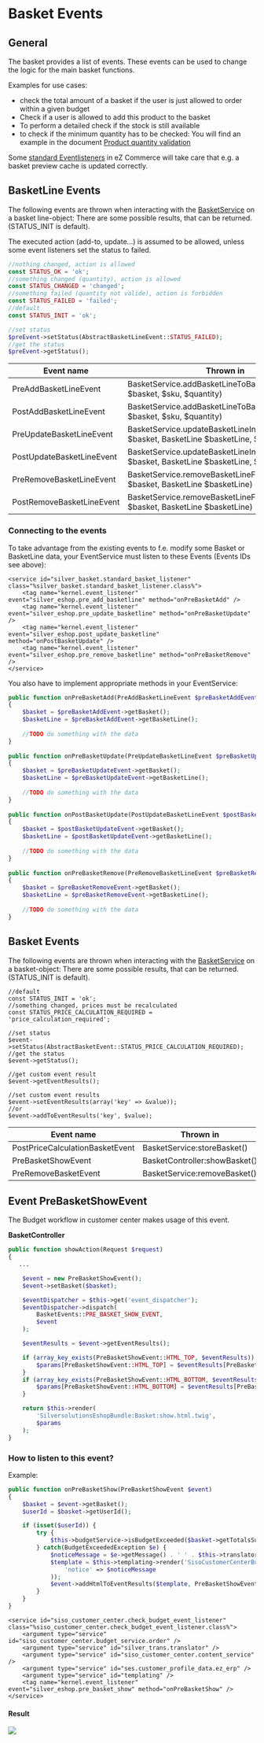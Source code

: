 # Basket Events

## General

The basket provides a list of events. These events can be used to change the logic for the main basket functions. 

Examples for use cases:

- check the total amount of a basket if the user is just allowed to order within a given budget
- Check if a user is allowed to add this product to the basket
- To perform a detailed check if the stock is still available
- to check if the minimum quantity has to be checked: You will find an example in the document [Product quantity validation](Product-quantity-validation_23560667.html)

Some [standard Eventlisteners](Basket---Eventlistener-in-the-standard_23561084.html) in eZ Commerce  will take care that e.g. a basket preview cache is updated correctly. 

## BasketLine Events

The following events are thrown when interacting with the [BasketService](BasketService_23560232.html) on a basket line-object: There are some possible results, that can be returned. (STATUS_INIT is default).

The executed action (add-to, update...) is assumed to be allowed, unless some event listeners set the status to failed.

``` php
//nothing changed, action is allowed
const STATUS_OK = 'ok';
//something changed (quantity), action is allowed
const STATUS_CHANGED = 'changed';
//something failed (quantity not valide), action is forbidden
const STATUS_FAILED = 'failed';
//default
const STATUS_INIT = 'ok';

//set status
$preEvent->setStatus(AbstractBasketLineEvent::STATUS_FAILED);
//get the status
$preEvent->getStatus();
```

| Event name                          | Thrown in                                                                                                      | Event ID                               |
| ----------------------------------- | -------------------------------------------------------------------------------------------------------------- | -------------------------------------- |
| PreAddBasketLineEvent               | BasketService.addBasketLineToBasket(Basket $basket, $sku, $quantity)                                           | silver_eshop.pre_add_basketline     |
| PostAddBasketLineEvent | BasketService.addBasketLineToBasket(Basket $basket, $sku, $quantity)                              | silver_eshop.post_add_basketline    |
| PreUpdateBasketLineEvent            | BasketService.updateBasketLineInBasket(Basket $basket, BasketLine $basketLine, $increase = false) | silver_eshop.pre_update_basketline  |
| PostUpdateBasketLineEvent           | BasketService.updateBasketLineInBasket(Basket $basket, BasketLine $basketLine, $increase = false) | silver_eshop.post_update_basketline |
| PreRemoveBasketLineEvent            | BasketService.removeBasketLineFromBasket(Basket $basket, BasketLine $basketLine)                  | silver_eshop.pre_remove_basketline  |
| PostRemoveBasketLineEvent           | BasketService.removeBasketLineFromBasket(Basket $basket, BasketLine $basketLine)                  | silver_eshop.post_remove_basketline |

### Connecting to the events

To take advantage from the existing events to f.e. modify some Basket or BasketLine data, your EventService must listen to these Events (Events IDs see above):

``` 
<service id="silver_basket.standard_basket_listener" class="%silver_basket.standard_basket_listener.class%">
    <tag name="kernel.event_listener" event="silver_eshop.pre_add_basketline" method="onPreBasketAdd" />
    <tag name="kernel.event_listener" event="silver_eshop.pre_update_basketline" method="onPreBasketUpdate" />
    <tag name="kernel.event_listener" event="silver_eshop.post_update_basketline" method="onPostBasketUpdate" />
    <tag name="kernel.event_listener" event="silver_eshop.pre_remove_basketline" method="onPreBasketRemove" />
</service>
```

You also have to implement appropriate methods in your EventService:

``` php
public function onPreBasketAdd(PreAddBasketLineEvent $preBasketAddEvent)
{ 
    $basket = $preBasketAddEvent->getBasket();
    $basketLine = $preBasketAddEvent->getBasketLine();     
   
    //TODO do something with the data  
}
   
public function onPreBasketUpdate(PreUpdateBasketLineEvent $preBasketUpdateEvent)
{
    $basket = $preBasketUpdateEvent->getBasket();
    $basketLine = $preBasketUpdateEvent->getBasketLine();
       
    //TODO do something with the data        
}
   
public function onPostBasketUpdate(PostUpdateBasketLineEvent $postBasketUpdateEvent)
{
    $basket = $postBasketUpdateEvent->getBasket();
    $basketLine = $postBasketUpdateEvent->getBasketLine();
       
    //TODO do something with the data
}
    
public function onPreBasketRemove(PreRemoveBasketLineEvent $preBasketRemoveEvent)
{
    $basket = $preBasketRemoveEvent->getBasket();
    $basketLine = $preBasketRemoveEvent->getBasketLine();       
        
    //TODO do something with the data
}
```

## Basket Events

The following events are thrown when interacting with the [BasketService](BasketService_23560232.html) on a basket-object: There are some possible results, that can be returned. (STATUS_INIT is default).

``` 
//default
const STATUS_INIT = 'ok';
//something changed, prices must be recalculated
const STATUS_PRICE_CALCULATION_REQUIRED = 'price_calculation_required';

//set status
$event->setStatus(AbstractBasketEvent::STATUS_PRICE_CALCULATION_REQUIRED);
//get the status
$event->getStatus();

//get custom event result
$event->getEventResults();

//set custom event results
$event->setEventResults(array('key' => &value));
//or
$event->addToEventResults('key', $value);
```

|Event name|Thrown in|Event ID|
|--- |--- |--- |
|PostPriceCalculationBasketEvent|BasketService:storeBasket()|silver_eshop.post_price_calculation_basket|
|PreBasketShowEvent|BasketController:showBasket()|silver_eshop.pre_basket_show|
|PreRemoveBasketEvent|BasketService:removeBasket()|silver_eshop.pre_remove_basket|

## Event PreBasketShowEvent

The Budget workflow in customer center makes usage of this event.

**BasketController**

``` php
public function showAction(Request $request)
{
   ...

    $event = new PreBasketShowEvent();
    $event->setBasket($basket);

    $eventDispatcher = $this->get('event_dispatcher');
    $eventDispatcher->dispatch(
        BasketEvents::PRE_BASKET_SHOW_EVENT,
        $event
    );

    $eventResults = $event->getEventResults();

    if (array_key_exists(PreBasketShowEvent::HTML_TOP, $eventResults)) {
        $params[PreBasketShowEvent::HTML_TOP] = $eventResults[PreBasketShowEvent::HTML_TOP];
    }
    if (array_key_exists(PreBasketShowEvent::HTML_BOTTOM, $eventResults)) {
        $params[PreBasketShowEvent::HTML_BOTTOM] = $eventResults[PreBasketShowEvent::HTML_BOTTOM];
    }

    return $this->render(
        'SilversolutionsEshopBundle:Basket:show.html.twig',
        $params
    );
}
```

### How to listen to this event?

Example:

``` php
public function onPreBasketShow(PreBasketShowEvent $event)
{
    $basket = $event->getBasket();
    $userId = $basket->getUserId();

    if (isset($userId)) {
        try {
            $this->budgetService->isBudgetExceeded($basket->getTotalsSumGross(), $userId);
        } catch(BudgetExceededException $e) {
            $noticeMessage = $e->getMessage() . ' ' . $this->translator->translate(self::EXCEEDED_BASKET_MESSAGE);
            $template = $this->templating->render('SisoCustomerCenterBundle:Basket:messages.html.twig', array(
                'notice' => $noticeMessage
            ));
            $event->addHtmlToEventResults($template, PreBasketShowEvent::HTML_TOP);
        }
    }
}
```

``` 
<service id="siso_customer_center.check_budget_event_listener" 
class="%siso_customer_center.check_budget_event_listener.class%">
    <argument type="service" id="siso_customer_center.budget_service.order" />
    <argument type="service" id="silver_trans.translator" />
    <argument type="service" id="siso_customer_center.content_service" />
    <argument type="service" id="ses.customer_profile_data.ez_erp" />
    <argument type="service" id="templating" />   
    <tag name="kernel.event_listener" event="silver_eshop.pre_basket_show" method="onPreBasketShow" />
</service>
```

#### Result

![](../../../img/basket_events.png)
 
